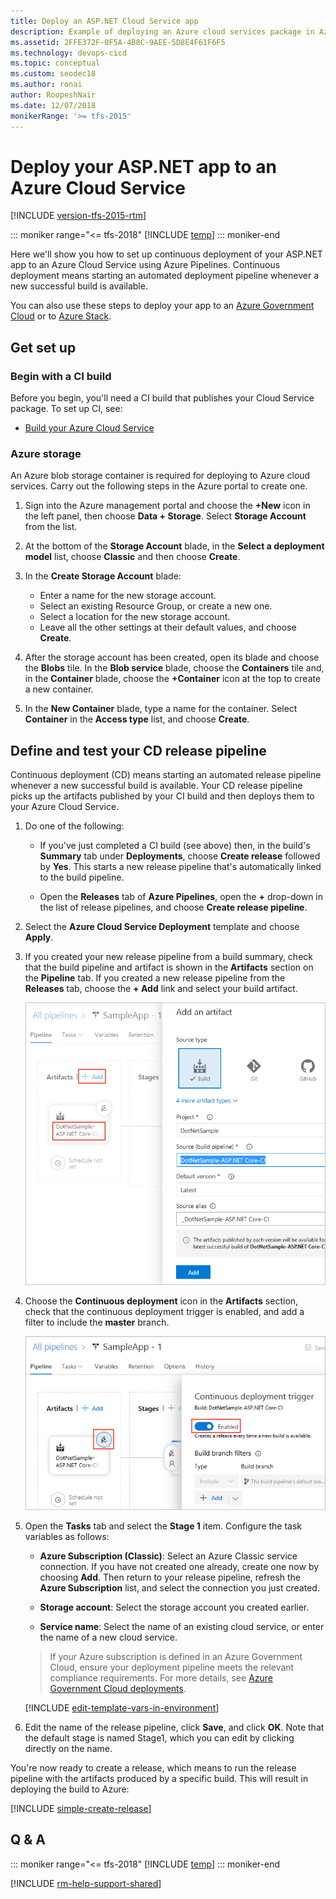 ```yaml
---
title: Deploy an ASP.NET Cloud Service app 
description: Example of deploying an Azure cloud services package in Azure Pipelines or Team Foundation Server
ms.assetid: 2FFE372F-0F5A-4B8C-9AEE-5D8E4F61F6F5
ms.technology: devops-cicd
ms.topic: conceptual
ms.custom: seodec18
ms.author: ronai
author: RoopeshNair
ms.date: 12/07/2018
monikerRange: '>= tfs-2015'
---
```


# Deploy your ASP.NET app to an Azure Cloud Service

[!INCLUDE [version-tfs-2015-rtm](../../includes/version-tfs-2015-rtm.md)]

::: moniker range="<= tfs-2018"
[!INCLUDE [temp](../../includes/concept-rename-note.md)]
::: moniker-end

Here we'll show you how to set up continuous deployment of your ASP.NET app to an Azure Cloud Service using Azure Pipelines.
Continuous deployment means starting an automated deployment pipeline whenever a new successful build is available.

You can also use these steps to deploy your app to an [Azure Government Cloud](../../library/government-cloud.md)
or to [Azure Stack](../../targets/azure-stack.md).

## Get set up

### Begin with a CI build

Before you begin, you'll need a CI build that publishes your Cloud Service package. To set up CI, see:

* [Build your Azure Cloud Service](../aspnet/build-aspnet-cloudservice.md)

### Azure storage

An Azure blob storage container is required for deploying to Azure cloud services.
Carry out the following steps in the Azure portal to create one.

1. Sign into the Azure management portal and choose the
   **+New** icon in the left panel, then choose
   **Data + Storage**. Select **Storage Account** from the list.

1. At the bottom of the **Storage Account** blade, in the
   **Select a deployment model** list, choose
   **Classic** and then choose **Create**.

1. In the **Create Storage Account** blade:
   - Enter a name for the new storage account.
   - Select an existing Resource Group, or create a new one.
   - Select a location for the new storage account.
   - Leave all the other settings at their default values, and choose **Create**.<p />

1. After the storage account has been created, open its
   blade and choose the **Blobs** tile. In the
   **Blob service** blade, choose the **Containers** tile and,
   in the **Container** blade, choose the **+Container** icon at the top to create a new container.

1. In the **New Container** blade, type a name for the container.
   Select **Container** in the **Access type** list, and choose **Create**.   

<h2 id="cd">Define and test your CD release pipeline</h2>

Continuous deployment (CD) means starting an automated release pipeline whenever a new successful build is available. Your CD release pipeline picks up the artifacts published by your CI build and then deploys them to your Azure Cloud Service.

1. Do one of the following:

   * If you've just completed a CI build (see above) then, in the build's
     **Summary** tab under **Deployments**, choose **Create release** followed by **Yes**.
     This starts a new release pipeline that's automatically linked to the build pipeline.

   * Open the **Releases** tab of **Azure Pipelines**, open the **+** drop-down
     in the list of release pipelines, and choose **Create release pipeline**.

1. Select the **Azure Cloud Service Deployment** template and choose **Apply**.

1. If you created your new release pipeline from a build summary, check that the build pipeline
   and artifact is shown in the **Artifacts** section on the **Pipeline** tab. If you created a new
   release pipeline from the **Releases** tab, choose the **+ Add** link and select your build artifact.

   ![Selecting the build artifact](../media/confirm-or-add-artifact.png)

1. Choose the **Continuous deployment** icon in the **Artifacts** section, check that the continuous deployment trigger is enabled,
   and add a filter to include the **master** branch.

   ![Checking or setting the Continuous deployment trigger](../media/confirm-or-set-cd-trigger.png)

1. Open the **Tasks** tab and select the **Stage 1** item. Configure the task variables as follows:
   
   * **Azure Subscription (Classic)**: Select an Azure Classic service connection. If you have not created one already, create one now by choosing **Add**. Then return to your release pipeline, refresh the **Azure Subscription** list, and select the connection you just created.
   
   * **Storage account**: Select the storage account you created earlier.
   
   * **Service name**: Select the name of an existing cloud service, or enter the name of a new cloud service.<p />

   > If your Azure subscription is defined in an Azure Government Cloud, ensure your deployment pipeline meets the relevant compliance requirements. For more details, see [Azure Government Cloud deployments](../../library/government-cloud.md).

   [!INCLUDE [edit-template-vars-in-environment](../includes/edit-template-vars-in-environment.md)]
   
1. Edit the name of the release pipeline, click **Save**, and click **OK**. Note that the default stage is named Stage1, which you can edit by clicking directly on the name.

You're now ready to create a release, which means to run the release pipeline with the artifacts produced by a specific build. This will result in deploying the build to Azure:

[!INCLUDE [simple-create-release](../includes/simple-create-release.md)]

## Q & A

<!-- BEGINSECTION class="md-qanda" -->

::: moniker range="<= tfs-2018"
[!INCLUDE [temp](../../includes/qa-versions.md)]
::: moniker-end

<!-- ENDSECTION -->

[!INCLUDE [rm-help-support-shared](../../includes/rm-help-support-shared.md)]
